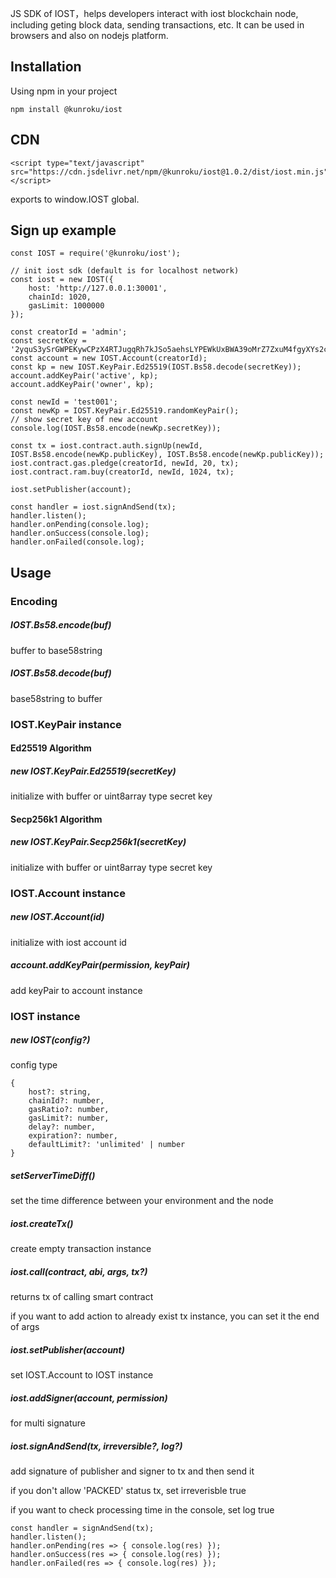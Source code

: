 JS SDK of IOST，helps developers interact with iost blockchain node, including geting block data, sending transactions, etc.
It can be used in browsers and also on nodejs platform.

## Installation

Using npm in your project

```
npm install @kunroku/iost
```

## CDN

```
<script type="text/javascript" src="https://cdn.jsdelivr.net/npm/@kunroku/iost@1.0.2/dist/iost.min.js"></script>
```

exports to window.IOST global.


## Sign up example

```
const IOST = require('@kunroku/iost');

// init iost sdk (default is for localhost network)
const iost = new IOST({
    host: 'http://127.0.0.1:30001',
    chainId: 1020,
    gasLimit: 1000000
});

const creatorId = 'admin';
const secretKey = '2yquS3ySrGWPEKywCPzX4RTJugqRh7kJSo5aehsLYPEWkUxBWA39oMrZ7ZxuM4fgyXYs2cPwh5n8aNNpH5x2VyK1';
const account = new IOST.Account(creatorId);
const kp = new IOST.KeyPair.Ed25519(IOST.Bs58.decode(secretKey));
account.addKeyPair('active', kp);
account.addKeyPair('owner', kp);

const newId = 'test001';
const newKp = IOST.KeyPair.Ed25519.randomKeyPair();
// show secret key of new account
console.log(IOST.Bs58.encode(newKp.secretKey));

const tx = iost.contract.auth.signUp(newId, IOST.Bs58.encode(newKp.publicKey), IOST.Bs58.encode(newKp.publicKey));
iost.contract.gas.pledge(creatorId, newId, 20, tx);
iost.contract.ram.buy(creatorId, newId, 1024, tx);

iost.setPublisher(account);

const handler = iost.signAndSend(tx);
handler.listen();
handler.onPending(console.log);
handler.onSuccess(console.log);
handler.onFailed(console.log);
```

## Usage

### Encoding

##### IOST.Bs58.encode(buf)

buffer to base58string

##### IOST.Bs58.decode(buf)

base58string to buffer

### IOST.KeyPair instance

#### Ed25519 Algorithm

##### new IOST.KeyPair.Ed25519(secretKey)

initialize with buffer or uint8array type secret key

#### Secp256k1 Algorithm

##### new IOST.KeyPair.Secp256k1(secretKey)

initialize with buffer or uint8array type secret key

### IOST.Account instance

##### new IOST.Account(id)

initialize with iost account id

##### account.addKeyPair(permission, keyPair)

add keyPair to account instance

### IOST instance

##### new IOST(config?)

config type

```
{
	host?: string,
	chainId?: number,
	gasRatio?: number,
	gasLimit?: number,
	delay?: number,
	expiration?: number,
	defaultLimit?: 'unlimited' | number
}
```

##### setServerTimeDiff()

set the time difference between your environment and the node

##### iost.createTx()

create empty transaction instance

##### iost.call(contract, abi, args, tx?)

returns tx of calling smart contract

if you want to add action to already exist tx instance, you can set it the end of args

##### iost.setPublisher(account)

set IOST.Account to IOST instance

##### iost.addSigner(account, permission)

for multi signature

##### iost.signAndSend(tx, irreversible?, log?)

add signature of publisher and signer to tx and then send it

if you don't allow 'PACKED' status tx, set irreverisble true

if you want to check processing time in the console, set log true


```
const handler = signAndSend(tx);
handler.listen();
handler.onPending(res => { console.log(res) });
handler.onSuccess(res => { console.log(res) });
handler.onFailed(res => { console.log(res) });

```
<!--
#### Official Contract API

##### iost.contract.auth.assignPermission(id, permission: , publicKey, threshold, tx?)



#### RPC API

##### iost.rpc.net.getNodeInfo()

##### iost.rpc.blockchain.getBlockByHash(hash, complete?)

##### iost.rpc.blockchain.getBlockByNum(num, complete?)

##### iost.rpc.blockchain.getTokenInfo(symbol, useLongestChain?)

##### iost.rpc.blockchain.getBalance(address, symbol, useLongestChain?)

-->